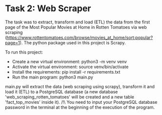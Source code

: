 # Task 2: Web Scraper

The task was to extract, transform and load (ETL) the data from the first page of the Most Popular Movies at Home in Rotten Tomatoes via web scraping (https://www.rottentomatoes.com/browse/movies_at_home/sort:popular?page=1).
The python package used in this project is Scrapy.

To run this project:
- Create a new virtual environment: python3 -m venv venv
- Activate the virtual environment: source venv/bin/activate
- Install the requirements: pip install -r requirements.txt
- Run the main program: python3 main.py

 main.py will extract the data (web scraping using scrapy), transform it and load it (ETL) to a PostgreSQL database (a new database 'web_scraping_rotten_tomatoes' will be created and a new table 'fact_top_movies' inside it).
/!\ You need to input your PostgreSQL database password in the terminal at the beginning of the execution of the program.